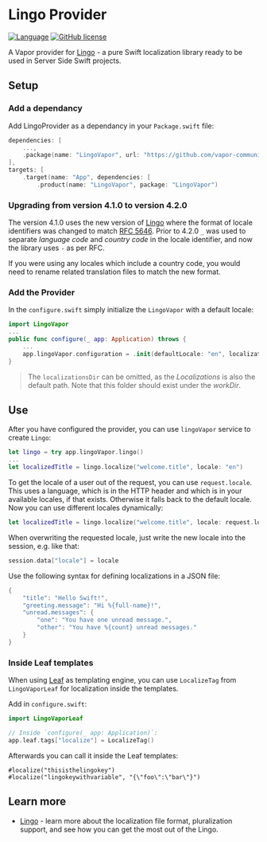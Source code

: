# Lingo Provider

[![Language](https://img.shields.io/badge/Swift-5-brightgreen.svg)](http://swift.org)
[![GitHub license](https://img.shields.io/badge/license-MIT-blue.svg)](https://raw.githubusercontent.com/vapor-community/markdown-provider/master/LICENSE)

A Vapor provider for [Lingo](https://github.com/miroslavkovac/Lingo) - a pure Swift localization library ready to be used in Server Side Swift projects.

## Setup 

### Add a dependancy

Add LingoProvider as a dependancy in your `Package.swift` file:

```swift
dependencies: [
	...,
	.package(name: "LingoVapor", url: "https://github.com/vapor-community/lingo-vapor.git", from: "4.2.0")]
],
targets: [
    .target(name: "App", dependencies: [
        .product(name: "LingoVapor", package: "LingoVapor")
```

### Upgrading from version 4.1.0 to version 4.2.0

The version 4.1.0 uses the new version of [Lingo](https://github.com/miroslavkovac/Lingo) where the format of locale identifiers was changed to match [RFC 5646](https://datatracker.ietf.org/doc/html/rfc5646). Prior to 4.2.0 `_` was used to separate _language code_ and _country code_ in the locale identifier, and now the library uses `-` as per RFC. 

If you were using any locales which include a country code, you would need to rename related translation files to match the new format.    

### Add the Provider

In the `configure.swift` simply initialize the `LingoVapor` with a default locale:

```swift
import LingoVapor
...
public func configure(_ app: Application) throws {
	...
	app.lingoVapor.configuration = .init(defaultLocale: "en", localizationsDir: "Localizations")
}
```

> The `localizationsDir` can be omitted, as the _Localizations_ is also the default path. Note that this folder should exist under the _workDir_.

## Use

After you have configured the provider, you can use  `lingoVapor` service to create `Lingo`:

```swift
let lingo = try app.lingoVapor.lingo()
...
let localizedTitle = lingo.localize("welcome.title", locale: "en")
```

To get the locale of a user out of the request, you can use `request.locale`. This uses a language, which is in the HTTP header and which is in your available locales, if that exists. Otherwise it falls back to the default locale. Now you can use different locales dynamically:

```swift
let localizedTitle = lingo.localize("welcome.title", locale: request.locale)
```

When overwriting the requested locale, just write the new locale into the session, e.g. like that:

```swift
session.data["locale"] = locale
```

Use the following syntax for defining localizations in a JSON file:

```swift
{
	"title": "Hello Swift!",
	"greeting.message": "Hi %{full-name}!",
	"unread.messages": {
		"one": "You have one unread message.",
		"other": "You have %{count} unread messages."
	}
}
```

### Inside Leaf templates

When using [Leaf](https://github.com/vapor/leaf) as templating engine, you can use `LocalizeTag` from `LingoVaporLeaf` for localization inside the templates.

Add in `configure.swift`:
```swift
import LingoVaporLeaf

// Inside `configure(_ app: Application)`:
app.leaf.tags["localize"] = LocalizeTag()
```

Afterwards you can call it inside the Leaf templates:

```
#localize("thisisthelingokey")
#localize("lingokeywithvariable", "{\"foo\":\"bar\"}")
```

## Learn more

- [Lingo](https://github.com/miroslavkovac/Lingo) - learn more about the localization file format, pluralization support, and see how you can get the most out of the Lingo.
